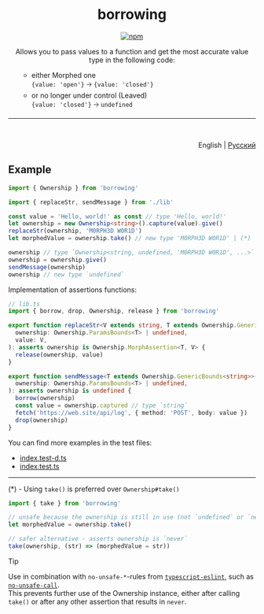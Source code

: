 <div align="center">

# borrowing

<p align="center">
  <a href="https://www.npmjs.com/package/borrowing" >
    <img alt="npm" src="https://img.shields.io/npm/v/borrowing">
  </a>
</p>

Allows you to pass values to a function and get the most accurate value type in the following code:

<ul align="left">

- either Morphed one  
  `{value: 'open'}` 🡢 `{value: 'closed'}`
- or no longer under control (Leaved)  
  `{value: 'closed'}` 🡢 `undefined`

</ul>

<hr/><br/>
</div>

<div align="right">

English | [Русский](./README.ru-RU.md)

</div>

## Example

```ts
import { Ownership } from 'borrowing'

import { replaceStr, sendMessage } from './lib'

const value = 'Hello, world!' as const // type 'Hello, world!'
let ownership = new Ownership<string>().capture(value).give()
replaceStr(ownership, 'M0RPH3D W0R1D')
let morphedValue = ownership.take() // new type 'M0RPH3D W0R1D' | (*)

ownership // type `Ownership<string, undefined, 'M0RPH3D W0R1D', ...>`
ownership = ownership.give()
sendMessage(ownership)
ownership // new type `undefined`
```

Implementation of assertions functions:

```ts
// lib.ts
import { borrow, drop, Ownership, release } from 'borrowing'

export function replaceStr<V extends string, T extends Ownership.GenericBounds<string>>(
  ownership: Ownership.ParamsBounds<T> | undefined,
  value: V,
): asserts ownership is Ownership.MorphAssertion<T, V> {
  release(ownership, value)
}

export function sendMessage<T extends Ownership.GenericBounds<string>>(
  ownership: Ownership.ParamsBounds<T> | undefined,
): asserts ownership is undefined {
  borrow(ownership)
  const value = ownership.captured // type `string`
  fetch('https://web.site/api/log', { method: 'POST', body: value })
  drop(ownership)
}
```

You can find more examples in the test files:

- [index.test-d.ts](https://github.com/valooford/borrowing/blob/main/tests/index.test-d.ts)
- [index.test.ts](https://github.com/valooford/borrowing/blob/main/tests/index.test.ts)

---

(\*) - Using `take()` is preferred over `Ownership#take()`

```ts
import { take } from 'borrowing'

// unsafe because the ownership is still in use (not `undefined` or `never`)
let morphedValue = ownership.take()

// safer alternative - asserts ownership is `never`
take(ownership, (str) => (morphedValue = str))
```

> [!tip]
>
> Use in combination with `no-unsafe-*`-rules from [`typescript-eslint`](https://typescript-eslint.io/), such as [`no-unsafe-call`](https://typescript-eslint.io/rules/no-unsafe-call/).  
> This prevents further use of the Ownership instance, either after calling `take()` or after any other assertion that results in `never`.
